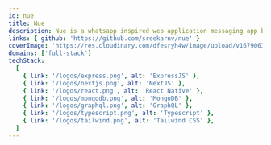 ```yaml
---
id: nue
title: Nue
description: Nue is a whatsapp inspired web application messaging app built using GraphQL subscriptions (technology based on websocket protocol) supporting both browser built with NextJS) and mobile platforms (React Native - Expo)
links: { github: 'https://github.com/sreekarnv/nue' }
coverImage: 'https://res.cloudinary.com/dfesryh4w/image/upload/v1679063508/portfolio/projects/nue.b7c84c54_urz5ei.webp'
domains: ['full-stack']
techStack:
  [
    { link: '/logos/express.png', alt: 'ExpressJS' },
    { link: '/logos/nextjs.png', alt: 'NextJS' },
    { link: '/logos/react.png', alt: 'React Native' },
    { link: '/logos/mongodb.png', alt: 'MongoDB' },
    { link: '/logos/graphql.png', alt: 'GraphQL' },
    { link: '/logos/typescript.png', alt: 'Typescript' },
    { link: '/logos/tailwind.png', alt: 'Tailwind CSS' },
  ]
---
```

